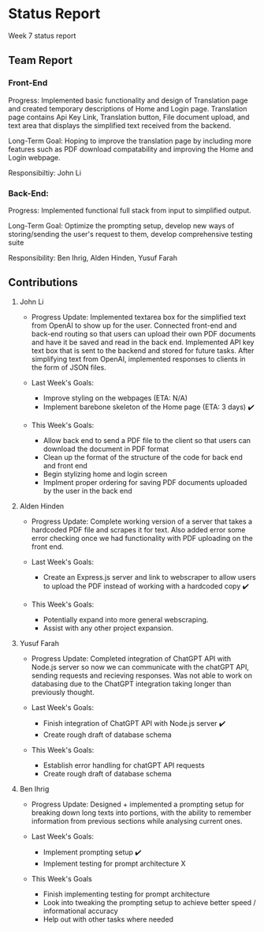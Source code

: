 # Status Report
Week 7 status report

## Team Report
### Front-End
Progress: Implemented basic functionality and design of Translation page and created temporary descriptions of Home and Login page. Translation page contains Api Key Link, Translation button, File document upload, and text area that displays the simplified text received from the backend.

Long-Term Goal: Hoping to improve the translation page by including more features such as PDF download compatability and improving the Home and Login webpage.

Responsibiltiy: John Li

### Back-End:
Progress: Implemented functional full stack from input to simplified output.

Long-Term Goal: Optimize the prompting setup, develop new ways of storing/sending the user's request to them, develop comprehensive testing suite

Responsibility: Ben Ihrig, Alden Hinden, Yusuf Farah

## Contributions
1. John Li
    - Progress Update: Implemented textarea box for the simplified text from OpenAI to show up for the user. Connected front-end and back-end routing so that users can upload their own PDF documents and have it be saved and read in the back end. Implemented API key text box that is sent to the backend and stored for future tasks. After simplifying text from OpenAI, implemented responses to clients in the form of JSON files.

    - Last Week's Goals:
        - Improve styling on the webpages (ETA: N/A)
        - Implement barebone skeleton of the Home page (ETA: 3 days) ✔️


    - This Week's Goals:
        - Allow back end to send a PDF file to the client so that users can download the document in PDF format
        - Clean up the format of the structure of the code for back end and front end
        - Begin stylizing home and login screen
        - Implment proper ordering for saving PDF documents uploaded by the user in the back end


2. Alden Hinden
    - Progress Update: Complete working version of a server that takes a hardcoded PDF file and scrapes it for text. Also added error some error checking once we had functionality with PDF uploading on the front end. 

    - Last Week's Goals:
        - Create an Express.js server and link to webscraper to allow users to upload the PDF instead of working with a hardcoded copy ✔️

    - This Week's Goals: 
        - Potentially expand into more general webscraping. 
        - Assist with any other project expansion. 

3. Yusuf Farah
    - Progress Update: Completed integration of ChatGPT API with Node.js server so now we can communicate with the chatGPT API, sending
    requests and recieving responses. Was not able to work on databasing due to the ChatGPT integration taking longer than previously thought.

    - Last Week's Goals:
        - Finish integration of ChatGPT API with Node.js server ✔️
        - Create rough draft of database schema

    - This Week's Goals:
        - Establish error handling for chatGPT API requests
        - Create rough draft of database schema


4. Ben Ihrig
    - Progress Update: Designed + implemented a prompting setup for breaking down long texts into portions, with the ability to remember information from previous sections while analysing current ones.

    - Last Week's Goals: 
        - Implement prompting setup ✔️
        - Implement testing for prompt architecture X

    - This Week's Goals
        - Finish implementing testing for prompt architecture
        - Look into tweaking the prompting setup to achieve better speed / informational accuracy
        - Help out with other tasks where needed 

